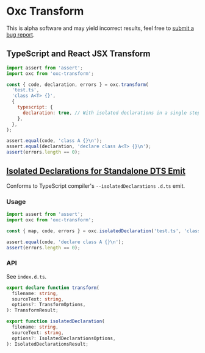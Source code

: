 # Oxc Transform

This is alpha software and may yield incorrect results, feel free to [submit a bug report](https://github.com/oxc-project/oxc/issues/new?assignees=&labels=C-bug&projects=&template=bug_report.md).

## TypeScript and React JSX Transform

```javascript
import assert from 'assert';
import oxc from 'oxc-transform';

const { code, declaration, errors } = oxc.transform(
  'test.ts',
  'class A<T> {}',
  {
    typescript: {
      declaration: true, // With isolated declarations in a single step.
    },
  },
);

assert.equal(code, 'class A {}\n');
assert.equal(declaration, 'declare class A<T> {}\n');
assert(errors.length == 0);
```

## [Isolated Declarations for Standalone DTS Emit](https://devblogs.microsoft.com/typescript/announcing-typescript-5-5/#isolated-declarations)

Conforms to TypeScript compiler's `--isolatedDeclarations` `.d.ts` emit.

### Usage

```javascript
import assert from 'assert';
import oxc from 'oxc-transform';

const { map, code, errors } = oxc.isolatedDeclaration('test.ts', 'class A {}');

assert.equal(code, 'declare class A {}\n');
assert(errors.length == 0);
```

### API

See `index.d.ts`.

```typescript
export declare function transform(
  filename: string,
  sourceText: string,
  options?: TransformOptions,
): TransformResult;

export function isolatedDeclaration(
  filename: string,
  sourceText: string,
  options?: IsolatedDeclarationsOptions,
): IsolatedDeclarationsResult;
```
